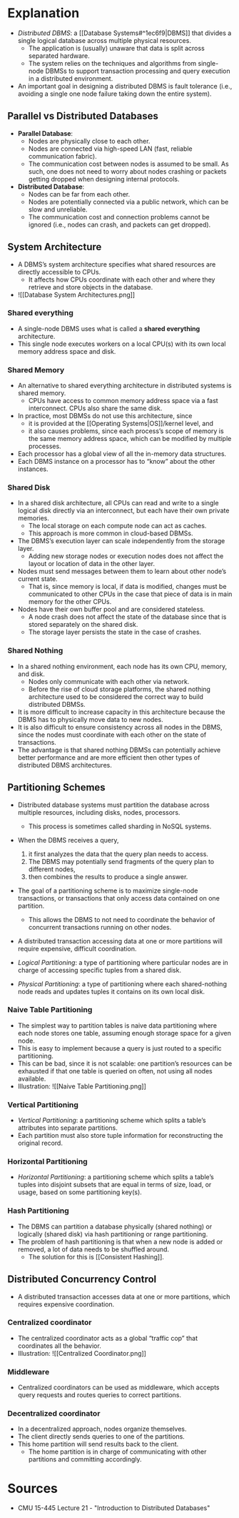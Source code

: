 # Explanation
- *Distributed DBMS*: a [[Database Systems#^1ec6f9|DBMS]] that divides a single logical database across multiple physical resources.
	- The application is (usually) unaware that data is split across separated hardware.
	- The system relies on the techniques and algorithms from single-node DBMSs to support transaction processing and query execution in a distributed environment.
- An important goal in designing a distributed DBMS is fault tolerance (i.e., avoiding a single one node failure taking down the entire system).

## Parallel vs Distributed Databases
- **Parallel Database**:
	- Nodes are physically close to each other.
	- Nodes are connected via high-speed LAN (fast, reliable communication fabric).
	- The communication cost between nodes is assumed to be small. As such, one does not need to worry about nodes crashing or packets getting dropped when designing internal protocols.
- **Distributed Database**:
	- Nodes can be far from each other.
	- Nodes are potentially connected via a public network, which can be slow and unreliable.
	- The communication cost and connection problems cannot be ignored (i.e., nodes can crash, and packets can get dropped).

## System Architecture
- A DBMS’s system architecture specifies what shared resources are directly accessible to CPUs.
	- It affects how CPUs coordinate with each other and where they retrieve and store objects in the database.
- ![[Database System Architectures.png]]

### Shared everything
- A single-node DBMS uses what is called a **shared everything** architecture.
- This single node executes workers on a local CPU(s) with its own local memory address space and disk.

### Shared Memory
- An alternative to shared everything architecture in distributed systems is shared memory.
	- CPUs have access to common memory address space via a fast interconnect. CPUs also share the same disk.
- In practice, most DBMSs do not use this architecture, since
	- it is provided at the [[Operating Systems|OS]]/kernel level, and
	- it also causes problems, since each process’s scope of memory is the same memory address space, which can be modified by multiple processes.
- Each processor has a global view of all the in-memory data structures.
- Each DBMS instance on a processor has to “know” about the other instances.

### Shared Disk
- In a shared disk architecture, all CPUs can read and write to a single logical disk directly via an interconnect, but each have their own private memories.
	- The local storage on each compute node can act as caches.
	- This approach is more common in cloud-based DBMSs.
- The DBMS’s execution layer can scale independently from the storage layer.
	- Adding new storage nodes or execution nodes does not affect the layout or location of data in the other layer.
- Nodes must send messages between them to learn about other node’s current state.
	- That is, since memory is local, if data is modified, changes must be communicated to other CPUs in the case that piece of data is in main memory for the other CPUs.
- Nodes have their own buffer pool and are considered stateless.
	- A node crash does not affect the state of the database since that is stored separately on the shared disk.
	- The storage layer persists the state in the case of crashes.

### Shared Nothing
- In a shared nothing environment, each node has its own CPU, memory, and disk.
	- Nodes only communicate with each other via network.
	- Before the rise of cloud storage platforms, the shared nothing architecture used to be considered the correct way to build distributed DBMSs.
- It is more difficult to increase capacity in this architecture because the DBMS has to physically move data to new nodes.
- It is also difficult to ensure consistency across all nodes in the DBMS, since the nodes must coordinate with each other on the state of transactions.
- The advantage is that shared nothing DBMSs can potentially achieve better performance and are more efficient then other types of distributed DBMS architectures.

## Partitioning Schemes
- Distributed database systems must partition the database across multiple resources, including disks, nodes, processors.
	- This process is sometimes called sharding in NoSQL systems.
- When the DBMS receives a query,
	1. it first analyzes the data that the query plan needs to access.
	2. The DBMS may potentially send fragments of the query plan to different nodes,
	3. then combines the results to produce a single answer.
- The goal of a partitioning scheme is to maximize single-node transactions, or transactions that only access data contained on one partition.
	- This allows the DBMS to not need to coordinate the behavior of concurrent transactions running on other nodes.
- A distributed transaction accessing data at one or more partitions will require expensive, difficult coordination.

- *Logical Partitioning*: a type of partitioning where particular nodes are in charge of accessing specific tuples from a shared disk.
- *Physical Partitioning*: a type of partitioning where each shared-nothing node reads and updates tuples it contains on its own local disk.

### Naive Table Partitioning
- The simplest way to partition tables is naive data partitioning where each node stores one table, assuming enough storage space for a given node.
- This is easy to implement because a query is just routed to a specific partitioning. 
- This can be bad, since it is not scalable: one partition’s resources can be exhausted if that one table is queried on often, not using all nodes available.
- Illustration: ![[Naive Table Partitioning.png]]

### Vertical Partitioning
- *Vertical Partitioning*: a partitioning scheme which splits a table’s attributes into separate partitions.
- Each partition must also store tuple information for reconstructing the original record.

### Horizontal Partitioning
- *Horizontal Partitioning*: a partitioning scheme which splits a table’s tuples into disjoint subsets that are equal in terms of size, load, or usage, based on some partitioning key(s).

### Hash Partitioning
- The DBMS can partition a database physically (shared nothing) or logically (shared disk) via hash partitioning or range partitioning.
- The problem of hash partitioning is that when a new node is added or removed, a lot of data needs to be shuffled around.
	- The solution for this is [[Consistent Hashing]].

## Distributed Concurrency Control
- A distributed transaction accesses data at one or more partitions, which requires expensive coordination.

### Centralized coordinator
- The centralized coordinator acts as a global “traffic cop” that coordinates all the behavior.
- Illustration: ![[Centralized Coordinator.png]]

### Middleware
- Centralized coordinators can be used as middleware, which accepts query requests and routes queries to correct partitions.

### Decentralized coordinator
- In a decentralized approach, nodes organize themselves.
- The client directly sends queries to one of the partitions.
- This home partition will send results back to the client.
	- The home partition is in charge of communicating with other partitions and committing accordingly.

# Sources
- CMU 15-445 Lecture 21 - "Introduction to Distributed Databases"